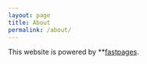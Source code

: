```yaml
---
layout: page
title: About
permalink: /about/
---
```


This website is powered by **[fastpages](https://github.com/fastai/fastpages).
